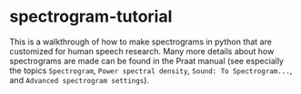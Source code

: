 # spectrogram-tutorial

This is a walkthrough of how to make spectrograms in python that are customized
for human speech research.  Many more details about how spectrograms are made
can be found in the Praat manual (see especially the topics `Spectrogram`,
`Power spectral density`, `Sound: To Spectrogram...`, and `Advanced spectrogram
settings`).
